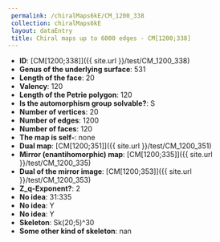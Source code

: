 ```yaml
--- 
 permalink: /chiralMaps6kE/CM_1200_338 
 collection: chiralMaps6kE
 layout: dataEntry
 title: Chiral maps up to 6000 edges - CM[1200;338]
---
```


- **ID**: [CM[1200;338]]({{ site.url }}/test/CM_1200_338)
- **Genus of the underlying surface**: 531
- **Length of the face**: 20
- **Valency**: 120
- **Length of the Petrie polygon**: 120
- **Is the automorphism group solvable?**: S
- **Number of vertices**: 20
- **Number of edges**: 1200
- **Number of faces**: 120
- **The map is self-**: none
- **Dual map**: [CM[1200;351]]({{ site.url }}/test/CM_1200_351)
- **Mirror (enantihomorphic) map**: [CM[1200;335]]({{ site.url }}/test/CM_1200_335)
- **Dual of the mirror image**: [CM[1200;353]]({{ site.url }}/test/CM_1200_353)
- **Z_q-Exponent?**: 2
- **No idea**:  31:335
- **No idea**: Y
- **No idea**: Y
- **Skeleton**: Sk(20;5)^30
- **Some other kind of skeleton**: nan
